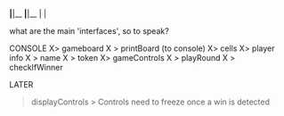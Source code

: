 __|__|__
__|__|__
  |  |

what are the main 'interfaces', so to speak?

CONSOLE
X> gameboard
X   > printBoard (to console)
X> cells
X> player info
X   > name
X   > token
X> gameControls
X   > playRound
X   > checkIfWinner

LATER
> displayControls
    > Controls need to freeze once a win is detected